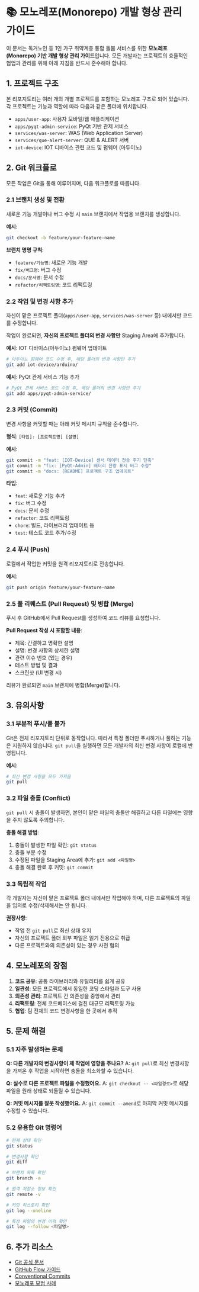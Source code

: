 # 📚 모노레포(Monorepo) 개발 형상 관리 가이드

이 문서는 독거노인 등 1인 가구 취약계층 통합 돌봄 서비스를 위한 **모노레포(Monorepo) 기반 개발 형상 관리 가이드**입니다. 모든 개발자는 프로젝트의 효율적인 협업과 관리를 위해 아래 지침을 반드시 준수해야 합니다.

## 1. 프로젝트 구조

본 리포지토리는 여러 개의 개별 프로젝트를 포함하는 모노레포 구조로 되어 있습니다. 각 프로젝트는 기능과 역할에 따라 다음과 같은 폴더에 위치합니다.

* `apps/user-app`: 사용자 모바일/웹 애플리케이션
* `apps/pyqt-admin-service`: PyQt 기반 관제 서비스
* `services/was-server`: WAS (Web Application Server)
* `services/que-alert-server`: QUE & ALERT 서버
* `iot-device`: IOT 디바이스 관련 코드 및 펌웨어 (아두이노)

## 2. Git 워크플로

모든 작업은 Git을 통해 이루어지며, 다음 워크플로를 따릅니다.

### 2.1 브랜치 생성 및 전환

새로운 기능 개발이나 버그 수정 시 `main` 브랜치에서 작업용 브랜치를 생성합니다.

**예시**:
```bash
git checkout -b feature/your-feature-name
```

**브랜치 명명 규칙**:
- `feature/기능명`: 새로운 기능 개발
- `fix/버그명`: 버그 수정
- `docs/문서명`: 문서 수정
- `refactor/리팩토링명`: 코드 리팩토링

### 2.2 작업 및 변경 사항 추가

자신이 맡은 프로젝트 폴더(`apps/user-app`, `services/was-server` 등) 내에서만 코드를 수정합니다.

작업이 완료되면, **자신의 프로젝트 폴더의 변경 사항만** Staging Area에 추가합니다.

**예시**: IOT 디바이스(아두이노) 펌웨어 업데이트
```bash
# 아두이노 펌웨어 코드 수정 후, 해당 폴더의 변경 사항만 추가
git add iot-device/arduino/
```

**예시**: PyQt 관제 서비스 기능 추가
```bash
# PyQt 관제 서비스 코드 수정 후, 해당 폴더의 변경 사항만 추가
git add apps/pyqt-admin-service/
```

### 2.3 커밋 (Commit)

변경 사항을 커밋할 때는 아래 커밋 메시지 규칙을 준수합니다.

**형식**: `[타입]: [프로젝트명] [설명]`

**예시**:
```bash
git commit -m "feat: [IOT-Device] 센서 데이터 전송 주기 단축"
git commit -m "fix: [PyQt-Admin] 배터리 잔량 표시 버그 수정"
git commit -m "docs: [README] 프로젝트 구조 업데이트"
```

**타입**:
- `feat`: 새로운 기능 추가
- `fix`: 버그 수정
- `docs`: 문서 수정
- `refactor`: 코드 리팩토링
- `chore`: 빌드, 라이브러리 업데이트 등
- `test`: 테스트 코드 추가/수정

### 2.4 푸시 (Push)

로컬에서 작업한 커밋을 원격 리포지토리로 전송합니다.

**예시**:
```bash
git push origin feature/your-feature-name
```

### 2.5 풀 리퀘스트 (Pull Request) 및 병합 (Merge)

푸시 후 GitHub에서 Pull Request를 생성하여 코드 리뷰를 요청합니다.

**Pull Request 작성 시 포함할 내용**:
- 제목: 간결하고 명확한 설명
- 설명: 변경 사항의 상세한 설명
- 관련 이슈 번호 (있는 경우)
- 테스트 방법 및 결과
- 스크린샷 (UI 변경 시)

리뷰가 완료되면 `main` 브랜치에 병합(Merge)합니다.

## 3. 유의사항

### 3.1 부분적 푸시/풀 불가

Git은 전체 리포지토리 단위로 동작합니다. 따라서 특정 폴더만 푸시하거나 풀하는 기능은 지원하지 않습니다. `git pull`을 실행하면 모든 개발자의 최신 변경 사항이 로컬에 반영됩니다.

**예시**:
```bash
# 최신 변경 사항을 모두 가져옴
git pull
```

### 3.2 파일 충돌 (Conflict)

`git pull` 시 충돌이 발생하면, 본인이 맡은 파일의 충돌만 해결하고 다른 파일에는 영향을 주지 않도록 주의합니다.

**충돌 해결 방법**:
1. 충돌이 발생한 파일 확인: `git status`
2. 충돌 부분 수정
3. 수정된 파일을 Staging Area에 추가: `git add <파일명>`
4. 충돌 해결 완료 후 커밋: `git commit`

### 3.3 독립적 작업

각 개발자는 자신이 맡은 프로젝트 폴더 내에서만 작업해야 하며, 다른 프로젝트의 파일을 임의로 수정/삭제해서는 안 됩니다.

**권장사항**:
- 작업 전 `git pull`로 최신 상태 유지
- 자신의 프로젝트 폴더 외부 파일은 읽기 전용으로 취급
- 다른 프로젝트와의 의존성이 있는 경우 사전 협의

## 4. 모노레포의 장점

1. **코드 공유**: 공통 라이브러리와 유틸리티를 쉽게 공유
2. **일관성**: 모든 프로젝트에서 동일한 코딩 스타일과 도구 사용
3. **의존성 관리**: 프로젝트 간 의존성을 중앙에서 관리
4. **리팩토링**: 전체 코드베이스에 걸친 대규모 리팩토링 가능
5. **협업**: 팀 전체의 코드 변경사항을 한 곳에서 추적

## 5. 문제 해결

### 5.1 자주 발생하는 문제

**Q: 다른 개발자의 변경사항이 제 작업에 영향을 주나요?**
A: `git pull`로 최신 변경사항을 가져온 후 작업을 시작하면 충돌을 최소화할 수 있습니다.

**Q: 실수로 다른 프로젝트 파일을 수정했어요.**
A: `git checkout -- <파일경로>`로 해당 파일을 원래 상태로 되돌릴 수 있습니다.

**Q: 커밋 메시지를 잘못 작성했어요.**
A: `git commit --amend`로 마지막 커밋 메시지를 수정할 수 있습니다.

### 5.2 유용한 Git 명령어

```bash
# 현재 상태 확인
git status

# 변경사항 확인
git diff

# 브랜치 목록 확인
git branch -a

# 원격 저장소 정보 확인
git remote -v

# 커밋 히스토리 확인
git log --oneline

# 특정 파일의 변경 이력 확인
git log --follow <파일명>
```

## 6. 추가 리소스

- [Git 공식 문서](https://git-scm.com/doc)
- [GitHub Flow 가이드](https://guides.github.com/introduction/flow/)
- [Conventional Commits](https://www.conventionalcommits.org/)
- [모노레포 모범 사례](https://monorepo.tools/)
